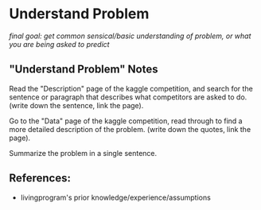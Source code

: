 # Understand Problem
*final goal: get common sensical/basic understanding of problem, or what you are being asked to predict*

## "Understand Problem" Notes

Read the "Description" page of the kaggle competition, and search for the sentence or paragraph that describes what competitors are asked to do. (write down the sentence, link the page).

Go to the "Data" page of the kaggle competition, read through to find a more detailed description of the problem. (write down the quotes, link the page). 

Summarize the problem in a single sentence.

## References:
* livingprogram's prior knowledge/experience/assumptions
